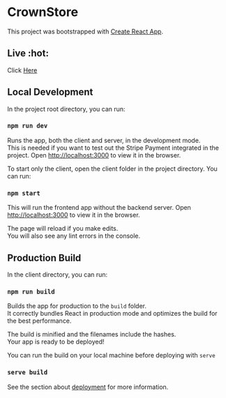 # CrownStore 

This project was bootstrapped with [Create React App](https://github.com/facebook/create-react-app).

## Live :hot:
Click [Here](https://crwn-store-clothings.herokuapp.com/) 

## Local Development

In the project root directory, you can run:

### `npm run dev`

Runs the app, both the client and server, in the development mode.\
This is needed if you want to test out the Stripe Payment integrated in the project.
Open [http://localhost:3000](http://localhost:3000) to view it in the browser.

To start only the client, open the client folder in the project directory. You can run:

### `npm start`

This will run the frontend app without the backend server. 
Open [http://localhost:3000](http://localhost:3000) to view it in the browser.

The page will reload if you make edits.\
You will also see any lint errors in the console.

## Production Build

In the client directory, you can run:

### `npm run build`

Builds the app for production to the `build` folder.\
It correctly bundles React in production mode and optimizes the build for the best performance.

The build is minified and the filenames include the hashes.\
Your app is ready to be deployed!

You can run the build on your local machine before deploying with `serve`

### `serve build`

See the section about [deployment](https://facebook.github.io/create-react-app/docs/deployment) for more information.

